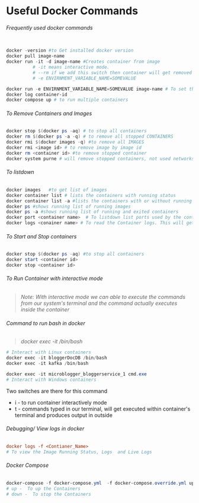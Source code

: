 # Useful Docker Commands
###### Frequently used docker commands


```powershell

docker -version #to Get installed docker version
docker pull image-name
docker run -it -d image-name #Creates container from image
          # -it means interactive mode.
          # --rm if we add this switch then container will get removed once its work done
          # -e ENVIRNMENT_VARIABLE_NAME=SOMEVALUE

docker run -e ENVIRNMENT_VARIABLE_NAME=SOMEVALUE image-name # To set the environment variable for the container
docker log container-id
docker compose up # to run multiple containers
```

###### To Remove Containers and Images
```powershell
docker stop $(docker ps -aq) # to stop all containers
docker rm $(docker ps -a -q) # to remove all stopped CONTAINERS
docker rmi $(docker images -q) #to remove all IMAGES
docker rmi <image id> # to remove image by image id
docker rm <container id> #to remove stopped container
docker system purne # will remove stopped containers, not used networks, Cache  etc.,
```

###### To listdown

```powershell
docker images   #to get list of images
docker container list # lists the containers with running status
docker container list -a #lists the containers with or without running status
docker ps #shows running list of running images
docker ps -a #shows running list of running and exited containers
docker port <container name>  # To listdown list ports used by the container
docker logs <conainer name> # To read the Container logs. This will get the logs even if the container in not running state

```

###### To Start and Stop containers

```powershell
docker stop $(docker ps -aq) #to stop all containers
docker start <container id>
docker stop <container id>
```

###### To Run Container with interactive mode
> *Note: With interactive mode we can able to execute the commands from our system's terminal and the command actually executes inside the container*

###### Command to run bash in docker
> *docker exec -it <container-name> /bin/bash*
```powershell
# Interact with Linux containers
docker exec -it bloggerDocDB /bin/bash
docker exec -it kafka /bin/bash

docker exec -it microblogger_bloggerservice_1 cmd.exe
# Interact with Windows containers
```
Two switches are there for this command
* i - to run container interactively mode
* t - commands typed in our terminal, will get executed within container's terminal and produces output in outside

###### Debugging/ View logs in docker
```ini
docker logs -f <Contianer_Name>
# To view the Image Running Status, Logs  and Live Logs
```

###### Docker Compose

```powershell
docker-compose -f docker-compose.yml  -f docker-compose.override.yml up -d
# up -  To up the Containers
# down -  To stop the Containers

```

[//]: # (Tags: Frequently Used Docker Commands, Docker with interactive Mode, Docker)
[//]: # (Type: Docker - Commands)
[//]: # (Rating: 2)
[//]: # (Languages:powershell)
[//]: # (ReadyState:Publish)
